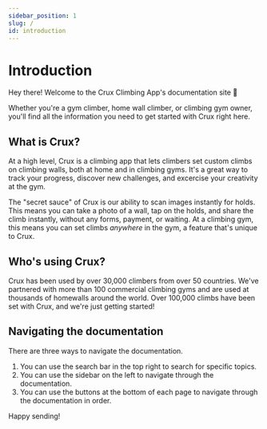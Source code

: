 ```yaml
---
sidebar_position: 1
slug: /
id: introduction
---
```


# Introduction

Hey there! Welcome to the Crux Climbing App's documentation site 👋

Whether you're a gym climber, home wall climber, or climbing gym owner, you'll find all the information you need to get started with Crux right here.

## What is Crux?

At a high level, Crux is a climbing app that lets climbers set custom climbs on climbing walls, both at home and in climbing gyms. It's a great way to track your progress, discover new challenges, and excercise your creativity at the gym.

The "secret sauce" of Crux is our ability to scan images instantly for holds. This means you can take a photo of a wall, tap on the holds, and share the climb instantly, without any forms, payment, or waiting. At a climbing gym, this means you can set climbs _anywhere_ in the gym, a feature that's unique to Crux.

## Who's using Crux?

Crux has been used by over 30,000 climbers from over 50 countries. We've partnered with more than 100 commercial climbing gyms and are used at thousands of homewalls around the world. Over 100,000 climbs have been set with Crux, and we're just getting started!

## Navigating the documentation

There are three ways to navigate the documentation.

1. You can use the search bar in the top right to search for specific topics.
2. You can use the sidebar on the left to navigate through the documentation.
3. You can use the buttons at the bottom of each page to navigate through the documentation in order.

Happy sending!
